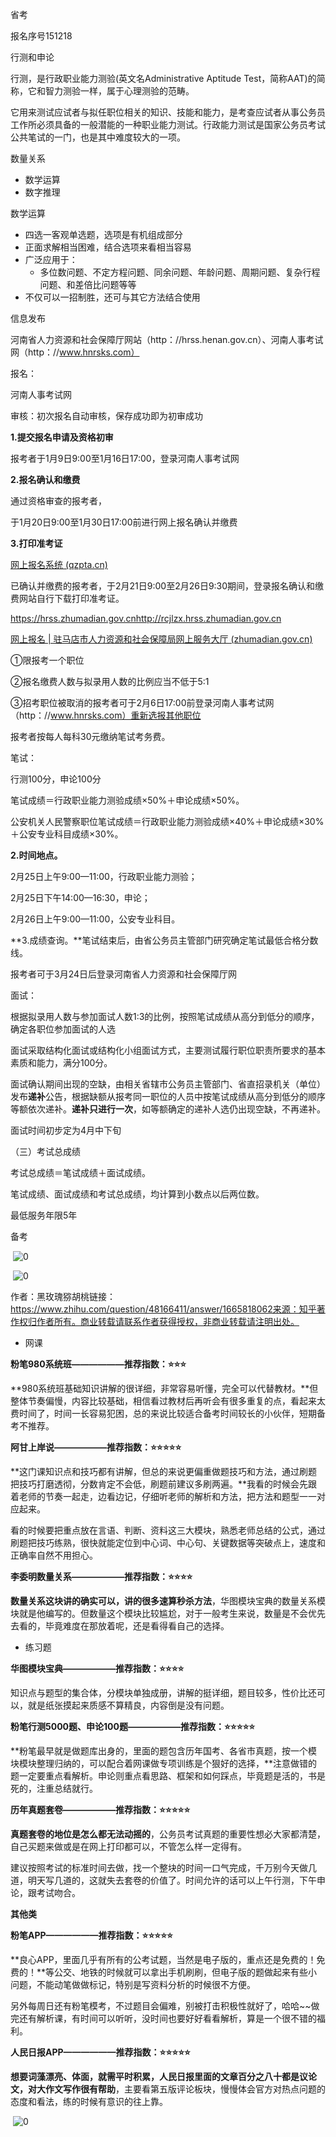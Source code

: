 省考

报名序号151218

行测和申论

行测，是行政职业能力测验(英文名Administrative Aptitude Test，简称AAT)的简称，它和智力测验一样，属于心理测验的范畴。

它用来测试应试者与拟任职位相关的知识、技能和能力，是考查应试者从事公务员工作所必须具备的一般潜能的一种职业能力测试。行政能力测试是国家公务员考试公共笔试的一门，也是其中难度较大的一项。

数量关系

- 数学运算
- 数字推理

数学运算

- 四选一客观单选题，选项是有机组成部分
- 正面求解相当困难，结合选项来看相当容易
- 广泛应用于：
  - 多位数问题、不定方程问题、同余问题、年龄问题、周期问题、复杂行程问题、和差倍比问题等等
- 不仅可以一招制胜，还可与其它方法结合使用

信息发布

河南省人力资源和社会保障厅网站（http：//hrss.henan.gov.cn）、河南人事考试网（http：//www.hnrsks.com）

报名：

河南人事考试网

审核：初次报名自动审核，保存成功即为初审成功

**1.提交报名申请及资格初审**

报考者于1月9日9∶00至1月16日17∶00，登录河南人事考试网

**2.报名确认和缴费**

通过资格审查的报考者，

于1月20日9∶00至1月30日17∶00前进行网上报名确认并缴费

**3.打印准考证**

[网上报名系统 (qzpta.cn)](https://ks2.qzpta.cn:2186/208zmd/index.html#/login)

已确认并缴费的报考者，于2月21日9∶00至2月26日9∶30期间，登录报名确认和缴费网站自行下载打印准考证。

https://hrss.zhumadian.gov.cnhttp://rcjlzx.hrss.zhumadian.gov.cn

[网上报名 | 驻马店市人力资源和社会保障局网上服务大厅 (zhumadian.gov.cn)](https://hrss.zhumadian.gov.cn/index.php/online_application)

①限报考一个职位

②报名缴费人数与拟录用人数的比例应当不低于5∶1

③招考职位被取消的报考者可于2月6日17∶00前登录河南人事考试网（http：//www.hnrsks.com）重新选报其他职位

报考者按每人每科30元缴纳笔试考务费。

笔试：

行测100分，申论100分

笔试成绩＝行政职业能力测验成绩×50%＋申论成绩×50%。

公安机关人民警察职位笔试成绩＝行政职业能力测验成绩×40%＋申论成绩×30%＋公安专业科目成绩×30%。

**2.时间地点。**

2月25日上午9∶00—11∶00，行政职业能力测验；

2月25日下午14∶00—16∶30，申论；

2月26日上午9∶00—11∶00，公安专业科目。

**3.成绩查询。**笔试结束后，由省公务员主管部门研究确定笔试最低合格分数线。

报考者可于3月24日后登录河南省人力资源和社会保障厅网

面试：

根据拟录用人数与参加面试人数1:3的比例，按照笔试成绩从高分到低分的顺序，确定各职位参加面试的人选

面试采取结构化面试或结构化小组面试方式，主要测试履行职位职责所要求的基本素质和能力，满分100分。

面试确认期间出现的空缺，由相关省辖市公务员主管部门、省直招录机关（单位）发布**递补**公告，根据缺额从报考同一职位的人员中按笔试成绩从高分到低分的顺序等额依次递补。**递补只进行一次**，如等额确定的递补人选仍出现空缺，不再递补。

面试时间初步定为4月中下旬

（三）考试总成绩

考试总成绩＝笔试成绩＋面试成绩。

笔试成绩、面试成绩和考试总成绩，均计算到小数点以后两位数。

最低服务年限5年

备考

​    ![0](./img/1709393788846.jpg)

​    ![0](./img/1709393842543.jpg)

作者：黑玫瑰猕胡桃链接：https://www.zhihu.com/question/48166411/answer/1665818062来源：知乎著作权归作者所有。商业转载请联系作者获得授权，非商业转载请注明出处。

- 网课

**粉笔980系统班——————推荐指数：⭐⭐⭐**

**980系统班基础知识讲解的很详细，非常容易听懂，完全可以代替教材。**但整体节奏偏慢，内容比较基础，相信看过教材后再听会有很多重复的点，看起来太费时间了，时间一长容易犯困，总的来说比较适合备考时间较长的小伙伴，短期备考不推荐。

**阿甘上岸说——————推荐指数：⭐⭐⭐⭐⭐**

**这门课知识点和技巧都有讲解，但总的来说更偏重做题技巧和方法，通过刷题把技巧打磨透彻，分数肯定不会低，刷题前建议多刷两遍。**我看的时候会先跟着老师的节奏一起走，边看边记，仔细听老师的解析和方法，把方法和题型一一对应起来。

看的时候要把重点放在言语、判断、资料这三大模块，熟悉老师总结的公式，通过刷题把技巧练熟，很快就能定位到中心词、中心句、关键数据等突破点上，速度和正确率自然不用担心。

**李委明数量关系——————推荐指数：⭐⭐⭐⭐**

**数量关系这块讲的确实可以，讲的很多速算秒杀方法**，华图模块宝典的数量关系模块就是他编写的。但数量这个模块比较尴尬，对于一般考生来说，数量是不会优先去看的，毕竟难度在那放着呢，还是看得看自己的选择。

- 练习题

**华图模块宝典——————推荐指数：⭐⭐⭐⭐**

知识点与题型的集合体，分模块单独成册，讲解的挺详细，题目较多，性价比还可以，就是纸张摸起来质感不算精良，内容倒是没有问题。

**粉笔行测5000题、申论100题——————推荐指数：⭐⭐⭐⭐⭐**

**粉笔最早就是做题库出身的，里面的题包含历年国考、各省市真题，按一个模块模块整理归纳的，可以配合着网课做专项训练是个狠好的选择，**注意做错的题一定要重点看解析。申论则重点看思路、框架和如何踩点，毕竟题是活的，书是死的，注重总结就行。

**历年真题套卷——————推荐指数：⭐⭐⭐⭐⭐**

**真题套卷的地位是怎么都无法动摇的**，公务员考试真题的重要性想必大家都清楚，自己买题来做或是在网上打印都可以，不管怎么样一定得有。

建议按照考试的标准时间去做，找一个整块的时间一口气完成，千万别今天做几道，明天写几道的，这就失去套卷的价值了。时间允许的话可以上午行测，下午申论，跟考试吻合。

**其他类**

**粉笔APP——————推荐指数：⭐⭐⭐⭐⭐**

**良心APP，里面几乎有所有的公考试题，当然是电子版的，重点还是免费的！免费的！**等公交、地铁的时候就可以拿出手机刷刷，但电子版的题做起来有些小问题，不能动笔做做标记，特别是写资料分析的时候很不方便。

另外每周日还有粉笔模考，不过题目会偏难，别被打击积极性就好了，哈哈~~做完还有解析课，有时间可以听听，没时间也要好好看看解析，算是一个很不错的福利。

**人民日报APP——————推荐指数：⭐⭐⭐⭐⭐**

**想要词藻漂亮、体面，就需平时积累，人民日报里面的文章百分之八十都是议论文，对大作文写作很有帮助**，主要看第五版评论板块，慢慢体会官方对热点问题的态度和看法，练的时候有意识的往上靠。

​    ![0](./img/1709393889339.jpg)